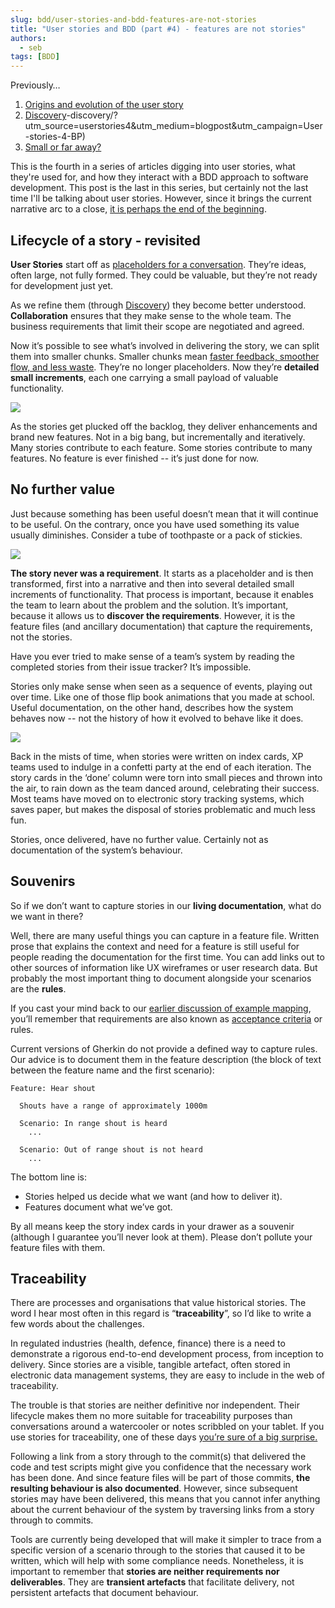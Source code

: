 ```yaml
---
slug: bdd/user-stories-and-bdd-features-are-not-stories
title: "User stories and BDD (part #4) - features are not stories"
authors:
  - seb
tags: [BDD]
---
```


Previously…

1. [Origins and evolution of the user story](/blog/bdd/user-stories-are-not-the-same-as-features/?utm_source=userstories4&utm_medium=blogpost&utm_campaign=User-stories-4-BP)
2. [Discovery](/blog/bdd/user-stories-and-bdd-part-2-discovery)-discovery/?utm_source=userstories4&utm_medium=blogpost&utm_campaign=User-stories-4-BP)
3. [Small or far away?](/blog/bdd/user-stories-and-bdd-part-3/?utm_source=userstories4&utm_medium=blogpost&utm_campaign=User-stories-4-BP)

This is the fourth in a series of articles digging into user stories, what they're used for, and how they interact with a BDD approach to software development. This post is the last in this series, but certainly not the last time I'll be talking about user stories. However, since it brings the current narrative arc to a close, [it is perhaps the end of the beginning](https://www.youtube.com/watch?v=pdRH5wzCQQw).

<!-- truncate -->

## Lifecycle of a story - revisited

**User Stories** start off as [placeholders for a conversation](/blog/bdd/user-stories-are-not-the-same-as-features/?utm_source=userstories4&utm_medium=blogpost&utm_campaign=User-stories-4-BP). They’re ideas, often large, not fully formed. They could be valuable, but they’re not ready for development just yet. 

As we refine them (through [Discovery](/blog/bdd/user-stories-and-bdd-part-2-discovery/?utm_source=userstories4&utm_medium=blogpost&utm_campaign=User-stories-4-BP)) they become better understood. **Collaboration** ensures that they make sense to the whole team. The business requirements that limit their scope are negotiated and agreed.

Now it’s possible to see what’s involved in delivering the story, we can split them into smaller chunks. Smaller chunks mean [faster feedback, smoother flow, and less waste](/blog/bdd/user-stories-and-bdd-part-3/?utm_source=userstories4&utm_medium=blogpost&utm_campaign=User-stories-4-BP). They’re no longer placeholders. Now they’re **detailed small increments**, each one carrying a small payload of valuable functionality.

![](/img/blog/59bcd44a2f88e9742689a39081eead4ebcb92395f3f50775f3970acb35193a08.png)

As the stories get plucked off the backlog, they deliver enhancements and brand new features. Not in a big bang, but incrementally and iteratively. Many stories contribute to each feature. Some stories contribute to many features. No feature is ever finished -- it’s just done for now.

## No further value

Just because something has been useful doesn’t mean that it will continue to be useful. On the contrary, once you have used something its value usually diminishes. Consider a tube of toothpaste or a pack of stickies.

![](/img/blog/83e8a84f88d1e898ee4037be984be7e0334dafbf0514c27f3d1f37e3df016ae6.png)

**The story never was a requirement**. It starts as a placeholder and is then transformed, first into a narrative and then into several detailed small increments of functionality. That process is important, because it enables the team to learn about the problem and the solution. It’s important, because it allows us to **discover the requirements**. However, it is the feature files (and ancillary documentation) that capture the requirements, not the stories.

Have you ever tried to make sense of a team’s system by reading the completed stories from their issue tracker? It’s impossible.

Stories only make sense when seen as a sequence of events, playing out over time. Like one of those flip book animations that you made at school. Useful documentation, on the other hand, describes how the system behaves now -- not the history of how it evolved to behave like it does.

[![](/img/blog/451f30c674f84f14eecb898aa554be18d089d8b96519fa819cca4f8d76c03716.gif)](https://www.metmuseum.org/blogs/metkids/2018/animations)

Back in the mists of time, when stories were written on index cards, XP teams used to indulge in a confetti party at the end of each iteration. The story cards in the ‘done’ column were torn into small pieces and thrown into the air, to rain down as the team danced around, celebrating their success. Most teams have moved on to electronic story tracking systems, which saves paper, but makes the disposal of stories problematic and much less fun.

Stories, once delivered, have no further value. Certainly not as documentation of the system’s behaviour. 

## Souvenirs

So if we don’t want to capture stories in our **living documentation**, what do we want in there?

Well, there are many useful things you can capture in a feature file. Written prose that explains the context and need for a feature is still useful for people reading the documentation for the first time. You can add links out to other sources of information like UX wireframes or user research data. But probably the most important thing to document alongside your scenarios are the **rules**.

If you cast your mind back to our [earlier discussion of example mapping](/blog/bdd/user-stories-and-bdd-part-2-discovery/?utm_source=userstories4&utm_medium=blogpost&utm_campaign=User-stories-4-BP), you’ll remember that requirements are also known as [acceptance criteria](https://lizkeogh.com/2011/06/20/acceptance-criteria-vs-scenarios/) or rules. 

Current versions of Gherkin do not provide a defined way to capture rules. Our advice is to document them in the feature description (the block of text between the feature name and the first scenario):

```gherkin
Feature: Hear shout
  
  Shouts have a range of approximately 1000m
  
  Scenario: In range shout is heard
    ...

  Scenario: Out of range shout is not heard
    ...
```

The bottom line is:

-   Stories helped us decide what we want (and how to deliver it).
-   Features document what we’ve got. 

By all means keep the story index cards in your drawer as a souvenir (although I guarantee you’ll never look at them). Please don’t pollute your feature files with them.

## Traceability

There are processes and organisations that value historical stories. The word I hear most often in this regard is “**traceability**”, so I’d like to write a few words about the challenges. 

In regulated industries (health, defence, finance) there is a need to demonstrate a rigorous end-to-end development process, from inception to delivery. Since stories are a visible, tangible artefact, often stored in electronic data management systems, they are easy to include in the web of traceability.

The trouble is that stories are neither definitive nor independent. Their lifecycle makes them no more suitable for traceability purposes than conversations around a watercooler or notes scribbled on your tablet. If you use stories for traceability, one of these days [you’re sure of a big surprise.](https://link.springer.com/article/10.1007/s00766-018-0306-1)

Following a link from a story through to the commit(s) that delivered the code and test scripts might give you confidence that the necessary work has been done. And since feature files will be part of those commits, **the resulting behaviour is also documented**. However, since subsequent stories may have been delivered, this means that you cannot infer anything about the current behaviour of the system by traversing links from a story through to commits. 

Tools are currently being developed that will make it simpler to trace from a specific version of a scenario through to the stories that caused it to be written, which will help with some compliance needs. Nonetheless, it is important to remember that **stories are neither requirements nor deliverables**. They are **transient artefacts** that facilitate delivery, not persistent artefacts that document behaviour.